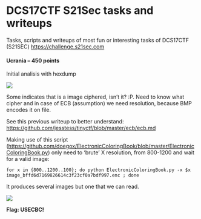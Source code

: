 # DCS17CTF S21Sec tasks and writeups
Tasks, scripts and writeups of most fun or interesting tasks of DCS17CTF (S21SEC)
https://challenge.s21sec.com

#### Ucrania – 450 points 

Initial analisis with hexdump 

![](https://i2.wp.com/blogs.tunelko.com/wp-content/uploads/2017/05/ucrania-hexdump.jpg?zoom=1.25&resize=692%2C606&ssl=1)

Some indicates that is a image ciphered, isn’t it? :P. Need to know what cipher and in case of ECB (assumption) we need resolution, because BMP encodes it on file.

See this previous writeup to better understand: https://github.com/jesstess/tinyctf/blob/master/ecb/ecb.md

Making use of this script (https://github.com/doegox/ElectronicColoringBook/blob/master/ElectronicColoringBook.py) only need to ‘brute’ X resolution, from 800-1200 and wait for a valid image:

```
for x in {800..1200..100}; do python ElectronicColoringBook.py -x $x image_bffd6d7169826614c3f23cf0a7bdf997.enc ; done
```

It produces several images but one that we can read.

![](https://i2.wp.com/blogs.tunelko.com/wp-content/uploads/2017/05/ucrania-img.jpg?resize=768%2C285&ssl=1)

**Flag: USECBC!**